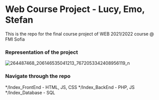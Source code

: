 # Web Course Project - Lucy, Emo, Stefan

This is the repo for the final course project of WEB 2021/2022 course @ FMI Sofia

### Representation of the project
![264487468_206146535041213_7672053342408956119_n](https://user-images.githubusercontent.com/25185815/149627859-eccc4de5-6fef-4ca6-b0c0-fa5a69ba685e.png)

### Navigate through the repo
*/Index_FrontEnd - HTML, JS, CSS
*/Index_BackEnd - PHP, JS
*/Index_Database - SQL
